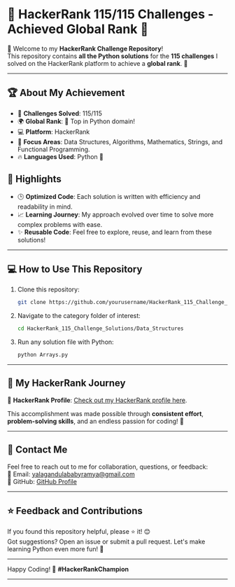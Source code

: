 

# 🎯 **HackerRank 115/115 Challenges - Achieved Global Rank** 🎉

👋 Welcome to my **HackerRank Challenge Repository**!  
This repository contains **all the Python solutions** for the **115 challenges** I solved on the HackerRank platform to achieve a **global rank**. 🚀

---

## 🏆 **About My Achievement**

- 🌟 **Challenges Solved**: 115/115  
- 🌍 **Global Rank**: 🏅 Top in Python domain!  
- 💻 **Platform**: HackerRank  
- 🧠 **Focus Areas**: Data Structures, Algorithms, Mathematics, Strings, and Functional Programming.  
- 🔥 **Languages Used**: Python 🐍  


## 🚀 **Highlights**

- 🕒 **Optimized Code**: Each solution is written with efficiency and readability in mind.  
- 📈 **Learning Journey**: My approach evolved over time to solve more complex problems with ease.  
- ✨ **Reusable Code**: Feel free to explore, reuse, and learn from these solutions!  

---

## 💻 **How to Use This Repository**

1. Clone this repository:  
   ```bash
   git clone https://github.com/yourusername/HackerRank_115_Challenge_Solutions.git
   ```

2. Navigate to the category folder of interest:  
   ```bash
   cd HackerRank_115_Challenge_Solutions/Data_Structures
   ```

3. Run any solution file with Python:  
   ```bash
   python Arrays.py
   ```

---

## 🏅 **My HackerRank Journey**

🌟 **HackerRank Profile**: [Check out my HackerRank profile here](https://www.hackerrank.com/profile/21KN1A1264).  

This accomplishment was made possible through **consistent effort**, **problem-solving skills**, and an endless passion for coding! 💪

---

## 📧 **Contact Me**

Feel free to reach out to me for collaboration, questions, or feedback:  
📩 Email: yalagandulababyramya@gmail.com  
🔗 GitHub: [GitHub Profile](https://github.com/YBABYRAMYA)  

---

## ⭐ **Feedback and Contributions**

If you found this repository helpful, please ⭐ it! 😊  
Got suggestions? Open an issue or submit a pull request. Let's make learning Python even more fun! 🎉  

---

Happy Coding! 🚀 **#HackerRankChampion**

--- 

